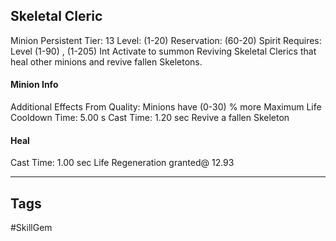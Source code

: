 ## Skeletal Cleric
Minion
Persistent
Tier: 13
Level: (1-20)
Reservation: (60-20) Spirit
Requires: Level (1-90) , (1-205) Int
Activate to summon Reviving Skeletal Clerics that heal other minions and revive fallen Skeletons.
#### Minion Info
Additional Effects From Quality:
Minions have (0-30) % more Maximum Life
Cooldown Time: 5.00 s
Cast Time: 1.20 sec
Revive a fallen Skeleton
#### Heal
Cast Time: 1.00 sec
Life Regeneration granted@ 12.93

---
## Tags
#SkillGem
